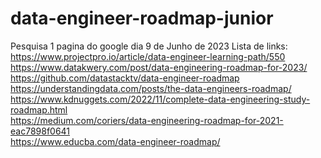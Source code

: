 # data-engineer-roadmap-junior

Pesquisa 1 pagina do google dia 9 de Junho de 2023
Lista de links:  
https://www.projectpro.io/article/data-engineer-learning-path/550   
https://www.datakwery.com/post/data-engineering-roadmap-for-2023/  
https://github.com/datastacktv/data-engineer-roadmap 
https://understandingdata.com/posts/the-data-engineers-roadmap/   
https://www.kdnuggets.com/2022/11/complete-data-engineering-study-roadmap.html   
https://medium.com/coriers/data-engineering-roadmap-for-2021-eac7898f0641   
https://www.educba.com/data-engineer-roadmap/   

